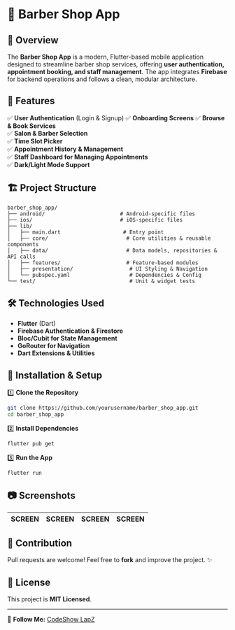 # 💈 Barber Shop App

## 📌 Overview
The **Barber Shop App** is a modern, Flutter-based mobile application designed to streamline barber shop services, offering **user authentication, appointment booking, and staff management**. The app integrates **Firebase** for backend operations and follows a clean, modular architecture.

## 🚀 Features
✅ **User Authentication** (Login & Signup) 
✅ **Onboarding Screens** 
✅ **Browse & Book Services**  
✅ **Salon & Barber Selection**  
✅ **Time Slot Picker**  
✅ **Appointment History & Management**   
✅ **Staff Dashboard for Managing Appointments**   
✅ **Dark/Light Mode Support**  

## 🏗️ Project Structure
```
barber_shop_app/
├── android/                        # Android-specific files
├── ios/                            # iOS-specific files
├── lib/
│   ├── main.dart                    # Entry point
│   ├── core/                         # Core utilities & reusable components
│   ├── data/                         # Data models, repositories & API calls
│   ├── features/                     # Feature-based modules
│   ├── presentation/                  # UI Styling & Navigation
│   └── pubspec.yaml                   # Dependencies & Config
└── test/                              # Unit & widget tests
```

## 🛠️ Technologies Used
- **Flutter** (Dart) 
- **Firebase Authentication & Firestore** 
- **Bloc/Cubit for State Management** 
- **GoRouter for Navigation** 
- **Dart Extensions & Utilities** 

## 🎯 Installation & Setup
1️⃣ **Clone the Repository**
```sh
git clone https://github.com/yourusername/barber_shop_app.git
cd barber_shop_app
```

2️⃣ **Install Dependencies**
```sh
flutter pub get
```

3️⃣ **Run the App**
```sh
flutter run
```

## 📷 Screenshots
| SCREEN | SCREEN | SCREEN | SCREEN |
|---------|------------|-------------|-------------|

## 🤝 Contribution
Pull requests are welcome! Feel free to **fork** and improve the project. ✨

## 📜 License
This project is **MIT Licensed**.

---

🔗 **Follow Me:** [CodeShow LapZ](https://codeshow-lapz.web.app/presentation) 
